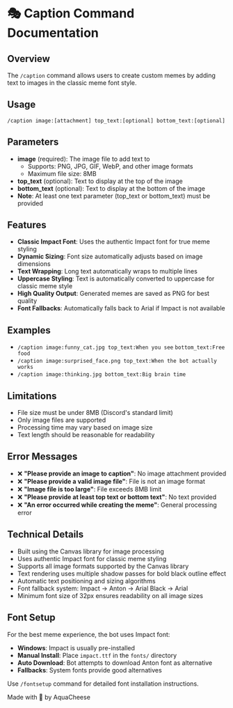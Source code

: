 # 🎭 Caption Command Documentation

## Overview
The `/caption` command allows users to create custom memes by adding text to images in the classic meme font style.

## Usage
```
/caption image:[attachment] top_text:[optional] bottom_text:[optional]
```

## Parameters
- **image** (required): The image file to add text to
  - Supports: PNG, JPG, GIF, WebP, and other image formats
  - Maximum file size: 8MB
- **top_text** (optional): Text to display at the top of the image
- **bottom_text** (optional): Text to display at the bottom of the image
- **Note**: At least one text parameter (top_text or bottom_text) must be provided

## Features
- **Classic Impact Font**: Uses the authentic Impact font for true meme styling
- **Dynamic Sizing**: Font size automatically adjusts based on image dimensions
- **Text Wrapping**: Long text automatically wraps to multiple lines
- **Uppercase Styling**: Text is automatically converted to uppercase for classic meme style
- **High Quality Output**: Generated memes are saved as PNG for best quality
- **Font Fallbacks**: Automatically falls back to Arial if Impact is not available

## Examples
- `/caption image:funny_cat.jpg top_text:When you see` `bottom_text:Free food`
- `/caption image:surprised_face.png top_text:When the bot actually works`
- `/caption image:thinking.jpg bottom_text:Big brain time`

## Limitations
- File size must be under 8MB (Discord's standard limit)
- Only image files are supported
- Processing time may vary based on image size
- Text length should be reasonable for readability

## Error Messages
- ❌ **"Please provide an image to caption"**: No image attachment provided
- ❌ **"Please provide a valid image file"**: File is not an image format
- ❌ **"Image file is too large"**: File exceeds 8MB limit
- ❌ **"Please provide at least top text or bottom text"**: No text provided
- ❌ **"An error occurred while creating the meme"**: General processing error

## Technical Details
- Built using the Canvas library for image processing
- Uses authentic Impact font for classic meme styling
- Supports all image formats supported by the Canvas library
- Text rendering uses multiple shadow passes for bold black outline effect
- Automatic text positioning and sizing algorithms
- Font fallback system: Impact → Anton → Arial Black → Arial
- Minimum font size of 32px ensures readability on all image sizes

## Font Setup
For the best meme experience, the bot uses Impact font:
- **Windows**: Impact is usually pre-installed
- **Manual Install**: Place `impact.ttf` in the `fonts/` directory
- **Auto Download**: Bot attempts to download Anton font as alternative
- **Fallbacks**: System fonts provide good alternatives

Use `/fontsetup` command for detailed font installation instructions.

Made with 🧀 by AquaCheese
